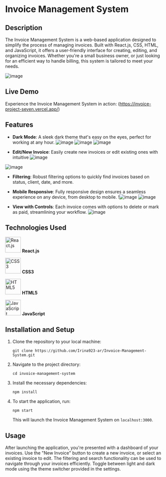 # Invoice Management System

## Description

The Invoice Management System is a web-based application designed to simplify the process of managing invoices. Built with React.js, CSS, HTML, and JavaScript, it offers a user-friendly interface for creating, editing, and organizing invoices. Whether you're a small business owner, or just looking for an efficient way to handle billing, this system is tailored to meet your needs.

![image](https://github.com/Irina923-ar/Invoice-Management-System/assets/112747712/9ab5c03a-7843-4cc9-8fff-fcba51f12526)


## Live Demo

Experience the Invoice Management System in action: (https://invoice-project-seven.vercel.app/)


## Features

- **Dark Mode**: A sleek dark theme that's easy on the eyes, perfect for working at any hour.
![image](https://github.com/Irina923-ar/Invoice-Management-System/assets/112747712/02db1444-2d1f-4de4-8c98-4ad91be8a1e3)
![image](https://github.com/Irina923-ar/Invoice-Management-System/assets/112747712/6557e68d-8051-4940-8b3a-6e7358c41dd6)
![image](https://github.com/Irina923-ar/Invoice-Management-System/assets/112747712/28a25466-23ae-41fd-bff1-765097c47737)

- **Edit/New Invoice**: Easily create new invoices or edit existing ones with intuitive 
![image](https://github.com/Irina923-ar/Invoice-Management-System/assets/112747712/d3d3348e-6ffb-495e-b90a-69447cd2318e)

![image](https://github.com/Irina923-ar/Invoice-Management-System/assets/112747712/a9e52477-d17c-4376-8969-050fbf690c3f)

- **Filtering**: Robust filtering options to quickly find invoices based on status, client, date, and more.
  
- **Mobile Responsive**: Fully responsive design ensures a seamless experience on any device, from desktop to mobile.
!![image](https://github.com/Irina923-ar/Invoice-Management-System/assets/112747712/175bf81b-ebe4-48e3-9fdc-528d405453e6)
![image](https://github.com/Irina923-ar/Invoice-Management-System/assets/112747712/475a684e-56c7-48bf-9a87-b81b039081fa)


- **View with Controls**: Each invoice comes with options to delete or mark as paid, streamlining your workflow.
![image](https://github.com/Irina923-ar/Invoice-Management-System/assets/112747712/06a6ddd5-8ab5-4ad2-b70b-0b5458ddd144)



## Technologies Used

<img src="https://reactjs.org/logo-og.png" width="50" alt="React.js"> **React.js**

<img src="https://upload.wikimedia.org/wikipedia/commons/d/d5/CSS3_logo_and_wordmark.svg" width="50" alt="CSS3"> **CSS3**

<img src="https://upload.wikimedia.org/wikipedia/commons/6/61/HTML5_logo_and_wordmark.svg" width="50" alt="HTML5"> **HTML5**

<img src="https://upload.wikimedia.org/wikipedia/commons/6/6a/JavaScript-logo.png" width="50" alt="JavaScript"> **JavaScript**
## Installation and Setup

1. Clone the repository to your local machine:
    ```
    git clone https://github.com/Irina923-ar/Invoice-Management-System.git
    ```
2. Navigate to the project directory:
    ```
    cd invoice-management-system
    ```
3. Install the necessary dependencies:
    ```
    npm install
    ```
4. To start the application, run:
    ```
    npm start
    ```
    This will launch the Invoice Management System on `localhost:3000`.

## Usage

After launching the application, you're presented with a dashboard of your invoices. Use the "New Invoice" button to create a new invoice, or select an existing invoice to edit. The filtering and search functionality can be used to navigate through your invoices efficiently. Toggle between light and dark mode using the theme switcher provided in the settings.
